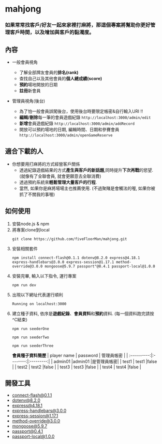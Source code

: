 # mahjong

### 如果常常找客戶/好友一起來家裡打麻將，那這個專案將幫助你更好管理客戶時間，以及增加與客戶的黏濁度。

## 內容
* 一般會員視角
  * 了解全部牌友會員的**排名(rank)**
  * 查找自己以及其他會員的**個人總成績(score)**
  * **預約**場地開放的日期
  * **註冊**新會員
 
* 管理員視角(後台)
  * 為了怕一般會員誤闖後台，使用後台時要限定帳密&自行輸入URI !!
  * **編輯/刪除**每一筆的會員遊戲紀錄 `http://localhost:3000/admin/edit`
  * **新增**會員遊戲紀錄 `http://localhost:3000/admin/addRecord`
  * 開放可以預約場地的日期, 編輯時間、日期和參賽會員 `http://localhost:3000/admin/openGameReserve`
  
## 適合下載的人
* 你想要用打麻將的方式經營客戶關係
  * 透過紀錄遊戲結果的方式**產生與客戶的新話題**,同時提升**下次再戰**的慾望. (就像有了全聯會員, 就會更願意去全聯消費)
  * 透過預約系統來**輕鬆管理大量客戶的行程**. 
  * 當然, 如果你是麻將場場主也推薦使用. (不過聚賭是會觸法的喔, 如果你被抓了不關我的事喔)
  
## 如何使用

1. 安裝node.js & npm 
2. 將專案clone到local 
    ```
    git clone https://github.com/fiveFloorMan/mahjong.git
    ```
3. 安裝相關套件
    ```
    npm install connect-flash@0.1.1 dotenv@8.2.0 express@4.18.1 express-handlebars@3.0.0 express-session@1.17.1 method-override@3.0.0 mongoose@5.9.7 passport"@0.4.1 passport-local@1.0.0
    ```
4. 安裝完畢, 輸入以下指令, 運行專案 
    ```
    npm run dev
    ```
5. 出現以下網址代表運行順利 
    ```
    Running on localhost:3000
    ```
6. 建立種子資料, 依序是**遊戲紀錄**、**會員資料**和**預約**資料. (每一個資料跑完請按^C結束)
    ```
    npm run seederOne
    ```
    ```
    npm run seederTwo
    ```
    ```
    npm run seederThree
    ```
    **會員種子資料簡歷**
    | player name | password | 管理員帳密 |
    | :----------:|:--------:|:---------:|
    | admin01     |admin01   |是管理員帳密|
    | test1       | test1    |false      |
    | test2       | test2    |false      |
    | test3       | test3    |false      |
    | test4       | test4    |false      |
## 開發工具
* connect-flash@0.1.1
* dotenv@8.2.0
* express@4.18.1
* express-handlebars@3.0.0
* express-session@1.17.1
* method-override@3.0.0
* mongoose@5.9.7
* passport@0.4.1
* passport-local@1.0.0
